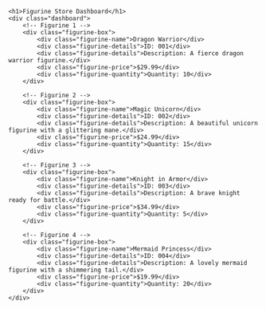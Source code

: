 <!DOCTYPE html>
<html lang="en">
<head>
    <meta charset="UTF-8">
    <meta name="viewport" content="width=device-width, initial-scale=1.0">
    <title>Figurine Store Dashboard</title>
    <style>a
        body {
            font-family: Arial, sans-serif;
            background-color: #ffebee; /* Coral background color */
            margin: 0;
            padding: 20px;
        }
        h1 {
            text-align: center;
            color: #333;
        }
        .dashboard {
            display: flex;
            flex-wrap: wrap;
            justify-content: center;
        }
        .figurine-box {
            background-color: #ffccbc;
            border: 1px solid #ddd;
            border-radius: 5px;
            box-shadow: 0 2px 5px rgba(0, 0, 0, 0.1);
            margin: 10px;
            padding: 15px;
            width: 250px;
            text-align: center;
        }
        .figurine-name {
            font-size: 1.2em;
            font-weight: bold;
            margin-bottom: 10px;
        }
        .figurine-details {
            margin-bottom: 10px;
        }
        .figurine-price {
            color: #28a745;
            font-weight: bold;
            margin-bottom: 10px;
        }
        .figurine-quantity {
            color: #007bff;
        }
    </style>
</head>
<body>

    <h1>Figurine Store Dashboard</h1>
    <div class="dashboard">
        <!-- Figurine 1 -->
        <div class="figurine-box">
            <div class="figurine-name">Dragon Warrior</div>
            <div class="figurine-details">ID: 001</div>
            <div class="figurine-details">Description: A fierce dragon warrior figurine.</div>
            <div class="figurine-price">$29.99</div>
            <div class="figurine-quantity">Quantity: 10</div>
        </div>

        <!-- Figurine 2 -->
        <div class="figurine-box">
            <div class="figurine-name">Magic Unicorn</div>
            <div class="figurine-details">ID: 002</div>
            <div class="figurine-details">Description: A beautiful unicorn figurine with a glittering mane.</div>
            <div class="figurine-price">$24.99</div>
            <div class="figurine-quantity">Quantity: 15</div>
        </div>

        <!-- Figurine 3 -->
        <div class="figurine-box">
            <div class="figurine-name">Knight in Armor</div>
            <div class="figurine-details">ID: 003</div>
            <div class="figurine-details">Description: A brave knight ready for battle.</div>
            <div class="figurine-price">$34.99</div>
            <div class="figurine-quantity">Quantity: 5</div>
        </div>

        <!-- Figurine 4 -->
        <div class="figurine-box">
            <div class="figurine-name">Mermaid Princess</div>
            <div class="figurine-details">ID: 004</div>
            <div class="figurine-details">Description: A lovely mermaid figurine with a shimmering tail.</div>
            <div class="figurine-price">$19.99</div>
            <div class="figurine-quantity">Quantity: 20</div>
        </div>
    </div>

</body>
</html>
